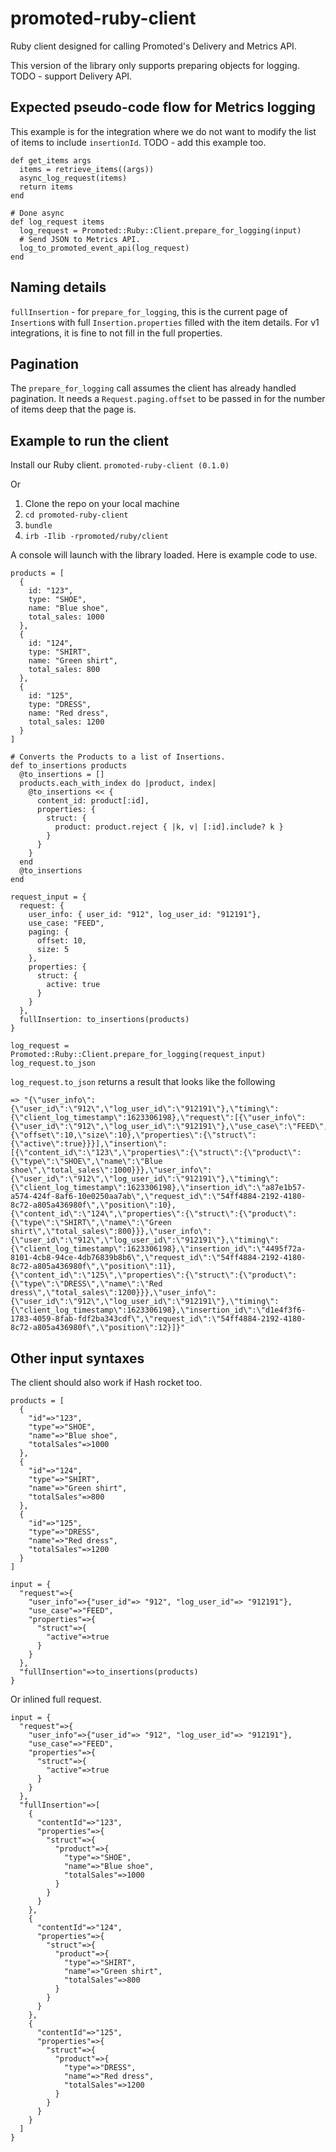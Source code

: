# promoted-ruby-client

Ruby client designed for calling Promoted's Delivery and Metrics API.

This version of the library only supports preparing objects for logging.  TODO - support Delivery API.

## Expected pseudo-code flow for Metrics logging

This example is for the integration where we do not want to modify the list of items to include `insertionId`.  TODO - add this example too.

```
def get_items args
  items = retrieve_items((args))
  async_log_request(items)
  return items
end

# Done async
def log_request items
  log_request = Promoted::Ruby::Client.prepare_for_logging(input)
  # Send JSON to Metrics API.
  log_to_promoted_event_api(log_request)
end
```

## Naming details

`fullInsertion` - for `prepare_for_logging`, this is the current page of `Insertion`s with full `Insertion.properties` filled with the item details.  For v1 integrations, it is fine to not fill in the full properties.

## Pagination

The `prepare_for_logging` call assumes the client has already handled pagination.  It needs a `Request.paging.offset` to be passed in for the number of items deep that the page is.

## Example to run the client

Install our Ruby client.
`promoted-ruby-client (0.1.0)`

Or 

1. Clone the repo on your local machine
2. `cd promoted-ruby-client`
3. `bundle`
4. `irb -Ilib -rpromoted/ruby/client`

A console will launch with the library loaded.  Here is example code to use.

```
products = [
  {
    id: "123",
    type: "SHOE",
    name: "Blue shoe",
    total_sales: 1000
  },
  {
    id: "124",
    type: "SHIRT",
    name: "Green shirt",
    total_sales: 800
  },
  {
    id: "125",
    type: "DRESS",
    name: "Red dress",
    total_sales: 1200
  }
]

# Converts the Products to a list of Insertions.
def to_insertions products
  @to_insertions = []
  products.each_with_index do |product, index|
    @to_insertions << {
      content_id: product[:id],
      properties: {
        struct: {
          product: product.reject { |k, v| [:id].include? k }
        }
      }
    }
  end
  @to_insertions
end

request_input = {
  request: {
    user_info: { user_id: "912", log_user_id: "912191"},
    use_case: "FEED",
    paging: {
      offset: 10,
      size: 5
    },
    properties: {
      struct: {
        active: true
      }
    }
  },
  fullInsertion: to_insertions(products)
}

log_request = Promoted::Ruby::Client.prepare_for_logging(request_input)
log_request.to_json
```

`log_request.to_json` returns a result that looks like the following
```
=> "{\"user_info\":{\"user_id\":\"912\",\"log_user_id\":\"912191\"},\"timing\":{\"client_log_timestamp\":1623306198},\"request\":[{\"user_info\":{\"user_id\":\"912\",\"log_user_id\":\"912191\"},\"use_case\":\"FEED\",\"paging\":{\"offset\":10,\"size\":10},\"properties\":{\"struct\":{\"active\":true}}}],\"insertion\":[{\"content_id\":\"123\",\"properties\":{\"struct\":{\"product\":{\"type\":\"SHOE\",\"name\":\"Blue shoe\",\"total_sales\":1000}}},\"user_info\":{\"user_id\":\"912\",\"log_user_id\":\"912191\"},\"timing\":{\"client_log_timestamp\":1623306198},\"insertion_id\":\"a87e1b57-a574-424f-8af6-10e0250aa7ab\",\"request_id\":\"54ff4884-2192-4180-8c72-a805a436980f\",\"position\":10},{\"content_id\":\"124\",\"properties\":{\"struct\":{\"product\":{\"type\":\"SHIRT\",\"name\":\"Green shirt\",\"total_sales\":800}}},\"user_info\":{\"user_id\":\"912\",\"log_user_id\":\"912191\"},\"timing\":{\"client_log_timestamp\":1623306198},\"insertion_id\":\"4495f72a-8101-4cb8-94ce-4db76839b8b6\",\"request_id\":\"54ff4884-2192-4180-8c72-a805a436980f\",\"position\":11},{\"content_id\":\"125\",\"properties\":{\"struct\":{\"product\":{\"type\":\"DRESS\",\"name\":\"Red dress\",\"total_sales\":1200}}},\"user_info\":{\"user_id\":\"912\",\"log_user_id\":\"912191\"},\"timing\":{\"client_log_timestamp\":1623306198},\"insertion_id\":\"d1e4f3f6-1783-4059-8fab-fdf2ba343cdf\",\"request_id\":\"54ff4884-2192-4180-8c72-a805a436980f\",\"position\":12}]}"
```

## Other input syntaxes

The client should also work if Hash rocket too.
```
products = [
  {
    "id"=>"123",
    "type"=>"SHOE",
    "name"=>"Blue shoe",
    "totalSales"=>1000
  },
  {
    "id"=>"124",
    "type"=>"SHIRT",
    "name"=>"Green shirt",
    "totalSales"=>800
  },
  {
    "id"=>"125",
    "type"=>"DRESS",
    "name"=>"Red dress",
    "totalSales"=>1200
  }
]

input = {
  "request"=>{
    "user_info"=>{"user_id"=> "912", "log_user_id"=> "912191"},
    "use_case"=>"FEED",
    "properties"=>{
      "struct"=>{
        "active"=>true
      }
    }
  },
  "fullInsertion"=>to_insertions(products)
}
```

Or inlined full request.
```
input = {
  "request"=>{
    "user_info"=>{"user_id"=> "912", "log_user_id"=> "912191"},
    "use_case"=>"FEED",
    "properties"=>{
      "struct"=>{
        "active"=>true
      }
    }
  },
  "fullInsertion"=>[
    {
      "contentId"=>"123",
      "properties"=>{
        "struct"=>{
          "product"=>{
            "type"=>"SHOE",
            "name"=>"Blue shoe",
            "totalSales"=>1000
          }
        }
      }
    },
    {
      "contentId"=>"124",
      "properties"=>{
        "struct"=>{
          "product"=>{
            "type"=>"SHIRT",
            "name"=>"Green shirt",
            "totalSales"=>800
          }
        }
      }
    },
    {
      "contentId"=>"125",
      "properties"=>{
        "struct"=>{
          "product"=>{
            "type"=>"DRESS",
            "name"=>"Red dress",
            "totalSales"=>1200
          }
        }
      }
    }
  ]
}
```